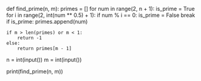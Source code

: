 def find_prime(n, m):
    primes = []
    for num in range(2, n + 1):
        is_prime = True
        for i in range(2, int(num ** 0.5) + 1):
            if num % i == 0:
                is_prime = False
                break
        if is_prime:
            primes.append(num)

    if m > len(primes) or m < 1:
        return -1
    else:
        return primes[m - 1]

n = int(input())
m = int(input())

print(find_prime(n, m))

